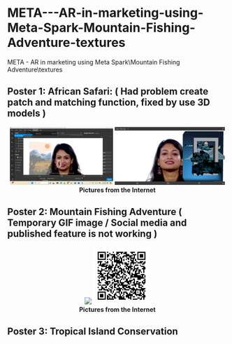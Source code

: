 # META---AR-in-marketing-using-Meta-Spark-Mountain-Fishing-Adventure-textures
META - AR in marketing using Meta Spark\Mountain Fishing Adventure\textures

## Poster 1: African Safari: ( Had problem create patch and matching function, fixed by use 3D models )

<p align="center" width="100%">
    <img width="47%" src="https://github.com/jkaewprateep/META---AR-in-marketing-using-Meta-Spark-Mountain-Fishing-Adventure-textures/blob/main/01.png">
    <img width="50%" src="https://github.com/jkaewprateep/META---AR-in-marketing-using-Meta-Spark-Mountain-Fishing-Adventure-textures/blob/main/02.png"> </br>
    <b> Pictures from the Internet </b> </br>
</p>

## Poster 2: Mountain Fishing Adventure ( Temporary GIF image / Social media and published feature is not working )

<p align="center" width="100%">
    <img width="47%" src="https://github.com/jkaewprateep/META---AR-in-marketing-using-Meta-Spark-Mountain-Fishing-Adventure-textures/blob/main/FormatFactory20240610_142659-ezgif.com-video-to-gif-converter.gif">
    <img width="26%" src="https://github.com/jkaewprateep/META---AR-in-marketing-using-Meta-Spark-Mountain-Fishing-Adventure-textures/blob/main/QR%20Codes.png"> </br>
    <b> Pictures from the Internet </b> </br>
</p>

## Poster 3: Tropical Island Conservation
